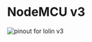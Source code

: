 
# NodeMCU v3 

![pinout for lolin v3](https://i1.wp.com/www.teachmemicro.com/wp-content/uploads/2018/04/NodeMCUv3.0-pinout.jpg?resize=768,507&ssl=1)


<!--stackedit_data:
eyJoaXN0b3J5IjpbNjYzOTkwODRdfQ==
-->